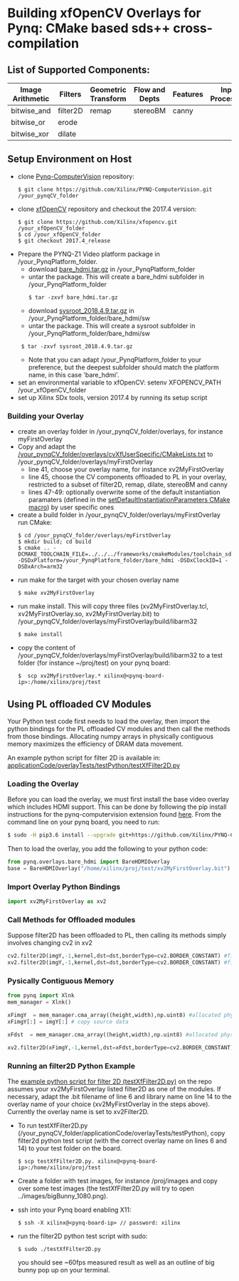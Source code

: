 # Building xfOpenCV Overlays for Pynq: CMake based sds++ cross-compilation

## List of Supported Components:

| Image Arithmetic      | Filters       |   Geometric Transform | Flow and Depts|   Features    | Input Processing	| Analysis 	|
| ---------             | ---------     |   ---------           |    ---------  |    ---------  |  ---------  		|--------- 	|
| bitwise_and           |   filter2D   	|         remap         |   stereoBM    |   canny       | 					|			|
| bitwise_or            |   erode       |                       |               |               |					|			|
| bitwise_xor           |   dilate      |                       |               |               |					|			|
## Setup Environment on Host

  + clone [Pynq-ComputerVision](https://github.com/Xilinx/PYNQ-ComputerVision) repository:
    ```commandline
    $ git clone https://github.com/Xilinx/PYNQ-ComputerVision.git /your_pynqCV_folder
    ``` 
  + clone [xfOpenCV](https://github.com/Xilinx/xfopencv) repository and checkout the 2017.4 version:
    ```commandline
    $ git clone https://github.com/Xilinx/xfopencv.git /your_xfOpenCV_folder
    $ cd /your_xfOpenCV_folder
    $ git checkout 2017.4_release
    ``` 
  + Prepare the PYNQ-Z1 Video platform package in /your_PynqPlatform_folder. 
    + download [bare_hdmi.tar.gz](https://www.xilinx.com/member/forms/download/xef.html?filename=bare_hdmi.tar.gz) in /your_PynqPlatform_folder
    + untar the package. This will create a bare_hdmi subfolder in /your_PynqPlatform_folder
      ```commandline
      $ tar -zxvf bare_hdmi.tar.gz
      ```
    + download [sysroot_2018.4.9.tar.gz](https://www.xilinx.com/member/forms/download/xef.html?filename=sysroot_2018.4.9.tar.gz) in /your_PynqPlatform_folder/bare_hdmi/sw
    + untar the package. This will create a sysroot subfolder in /your_PynqPlatform_folder/bare_hdmi/sw
     ```commandline
      $ tar -zxvf sysroot_2018.4.9.tar.gz
      ```
    + Note that you can adapt /your_PynqPlatform_folder to your preference, but the deepest subfolder should match the platform name, in this case 'bare_hdmi'. 
  + set an environmental variable to xfOpenCV: setenv XFOPENCV_PATH /your_xfOpenCV_folder
  + set up Xilinx SDx tools, version 2017.4 by running its setup script


### Building your Overlay
  + create an overlay folder in /your_pynqCV_folder/overlays, for instance myFirstOverlay
  + Copy and adapt the [/your_pynqCV_folder/overlays/cvXfUserSpecific/CMakeLists.txt](./cvXfUserSpecific/CMakeLists.txt) to /your_pynqCV_folder/overlays/myFirstOverlay
    + line 41, choose your overlay name, for instance xv2MyFirstOverlay
    + line 45, choose the CV components offloaded to PL in your overlay, restricted to a subset of filter2D, remap, dilate, stereoBM and canny
    + lines 47-49: optionally overwrite some of the default instantiation paramaters (defined in the [setDefaultInstantiationParameters CMake macro](../frameworks/cmakeModules/rulesForSDxXfOpenCV.cmake#L37)) by user specific ones 
  + create a build folder in /your_pynqCV_folder/overlays/myFirstOverlay run CMake:
    ```commandline
    $ cd /your_pynqCV_folder/overlays/myFirstOverlay
    $ mkdir build; cd build
    $ cmake .. -DCMAKE_TOOLCHAIN_FILE=../../../frameworks/cmakeModules/toolchain_sdx2017.4.cmake -DSDxPlatform=/your_PynqPlatform_folder/bare_hdmi -DSDxClockID=1 -DSDxArch=arm32
    ```
  + run make for the target with your chosen overlay name
    ```commandline
    $ make xv2MyFirstOverlay
    ```
  + run make install. This will copy three files (xv2MyFirstOverlay.tcl, xv2MyFirstOverlay.so, xv2MyFirstOverlay.bit) to /your_pynqCV_folder/overlays/myFirstOverlay/build/libarm32 
    ```commandline
    $ make install
    ```
  + copy the content of /your_pynqCV_folder/overlays/myFirstOverlay/build/libarm32 to a test folder (for instance ~/proj/test) on your pynq board:
    ```commandline
    $  scp xv2MyFirstOverlay.* xilinx@<pynq-board-ip>:/home/xilinx/proj/test
    ```
    
 ## Using PL offloaded CV Modules
 
 Your Python test code first needs to load the overlay, then import the python bindings for the PL offloaded CV modules and then call the methods from those bindings. Allocating numpy arrays in physically contiguous memory maximizes the efficiency of DRAM data movement.
 
 An example python script for filter 2D is available in: [applicationCode/overlayTests/testPython/testXfFilter2D.py](../applicationCode/overlayTests/testPython/testXfFilter2D.py)
 
 ### Loading the Overlay
 
 Before you can load the overlay, we must first install the base video overlay which includes HDMI support. This can be done by following the pip install instructions for the pynq-computervision extension found [here](https://github.com/Xilinx/PYNQ-ComputerVision). From the command line on your pynq board, you need to run:
 
```bash
$ sudo -H pip3.6 install --upgrade git+https://github.com/Xilinx/PYNQ-ComputerVision.git
```
Then to load the overlay, you add the following to your python code:

 ```python
from pynq.overlays.bare_hdmi import BareHDMIOverlay
base = BareHDMIOverlay("/home/xilinx/proj/test/xv2MyFirstOverlay.bit")
```   

### Import Overlay Python Bindings

```python
import xv2MyFirstOverlay as xv2
```

### Call Methods for Offloaded modules

Suppose filter2D has been offloaded to PL, then calling its methods simply involves changing cv2 in xv2

```python
cv2.filter2D(imgY,-1,kernel,dst=dst,borderType=cv2.BORDER_CONSTANT) #filter2D on ARM
xv2.filter2D(imgY,-1,kernel,dst=dst,borderType=cv2.BORDER_CONSTANT) #filter2D offloaded to PL
```

### Pysically Contiguous Memory

```python
from pynq import Xlnk
mem_manager = Xlnk()

xFimgY  = mem_manager.cma_array((height,width),np.uint8) #allocated physically contiguous numpy array 
xFimgY[:] = imgY[:] # copy source data

xFdst  = mem_manager.cma_array((height,width),np.uint8) #allocated physically contiguous numpy array

xv2.filter2D(xFimgY,-1,kernel,dst=xFdst,borderType=cv2.BORDER_CONSTANT) #filter2D offloaded to PL, working on physically continuous numpy arrays
```

### Running an filter2D Python Example

The [example python script for filter 2D (testXfFilter2D.py)](../applicationCode/overlayTests/testPython/testXfFilter2D.py) on the repo assumes your xv2MyFirstOverlay listed filter2D as one of the modules. If necessary, adapt the .bit filename of line 6 and library name on line 14 to the overlay name of your choice (xv2MyFirstOverlay in the steps above). Currently the overlay name is set to xv2Filter2D.

  + To run testXfFilter2D.py (/your_pynqCV_folder/applicationCode/overlayTests/testPython), copy filter2d python test script (with the correct overlay name on lines 6 and 14) to your test folder on the board.
    ```commandline
    $ scp testXfFilter2D.py. xilinx@<pynq-board-ip>:/home/xilinx/proj/test
    ```

  + Create a folder with test images, for instance /proj/images and copy over some test images (the testXfFilter2D.py will try to open ../images/bigBunny_1080.png).
  + ssh into your Pynq board enabling X11:
    ```commandline
    $ ssh -X xilinx@<pynq-board-ip> // password: xilinx
    ```
  + run the filter2D python test script with sudo:
    ```commandline
    $ sudo ./testXfFilter2D.py 
    ```
    you should see ~60fps measured result as well as an outline of big bunny pop up on your terminal.
    
